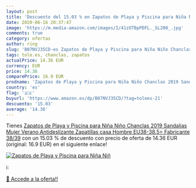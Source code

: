 ```yaml
---
layout: post
title: 'Descuento del 15.03 % en Zapatos de Playa y Piscina para Niña Niñ'
date: 2020-06-16 20:37:47
image: 'https://m.media-amazon.com/images/I/41zOTBpPDFL._SL200_.jpg'
comments: true
category: ofertas
author: ring
slug: 'B07NVJ35CD-es Zapatos de Playa y Piscina para Niña Niño Chanclas 2019...'
tags: tole.es, chanclas, zapatos
actualPrice: 14.36 EUR
currency: EUR
price: 14.36
comparePrice: 16.9 EUR
prodname: 'Zapatos de Playa y Piscina para Niña Niño Chanclas 2019 Sandalias Mujer Verano Antideslizante Zapatillas casa Hombre EU38-38.5= Fabricante 38/39'
country: 'es'
flag: '🇪🇸'
buyurl: 'https://www.amazon.es/dp/B07NVJ35CD/?tag=tolees-21'
descuento: '15.03'
average: '14.36'
---
```


Tienes [Zapatos de Playa y Piscina para Niña Niño Chanclas 2019 Sandalias Mujer Verano Antideslizante Zapatillas casa Hombre EU38-38.5= Fabricante 38/39](https://www.amazon.es/dp/B07NVJ35CD/?tag=tolees-21) con un 15.03 % de descuento con precio de oferta de 14.36 EUR (original: 16.9 EUR) en el siguiente enlace!

[![Zapatos de Playa y Piscina para Niña Niñ](https://m.media-amazon.com/images/I/41zOTBpPDFL._SL200_.jpg)](https://www.amazon.es/dp/B07NVJ35CD/?tag=tolees-21)

ℹ️:


[🛒 Accede a la oferta!!](https://www.amazon.es/dp/B07NVJ35CD/?tag=tolees-21)
